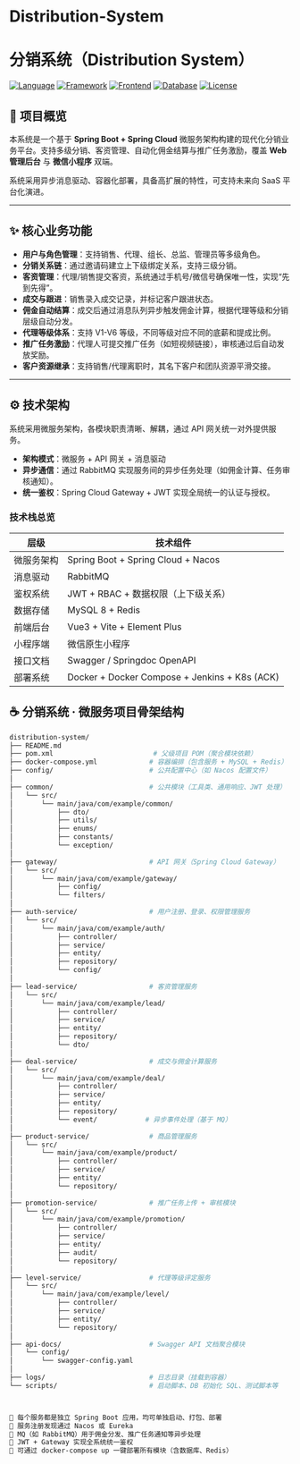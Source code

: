 # Distribution-System
# 分销系统（Distribution System）

[![Language](https://img.shields.io/badge/Language-Java-blue.svg)](https://www.java.com)
[![Framework](https://img.shields.io/badge/Framework-Spring%20Cloud-green.svg)](https://spring.io/projects/spring-cloud)
[![Frontend](https://img.shields.io/badge/Frontend-Vue%20%7C%20Mini%20Program-orange)](https://vuejs.org/)
[![Database](https://img.shields.io/badge/Database-MySQL%20%7C%20Redis-yellow.svg)](https://www.mysql.com/)
[![License](https://img.shields.io/badge/License-MIT-lightgrey.svg)](https://opensource.org/licenses/MIT)

## 📌 项目概览

本系统是一个基于 **Spring Boot + Spring Cloud** 微服务架构构建的现代化分销业务平台。支持多级分销、客资管理、自动化佣金结算与推广任务激励，覆盖 **Web 管理后台** 与 **微信小程序** 双端。

系统采用异步消息驱动、容器化部署，具备高扩展的特性，可支持未来向 SaaS 平台化演进。

---

## ✨ 核心业务功能

-   **用户与角色管理**：支持销售、代理、组长、总监、管理员等多级角色。
-   **分销关系链**：通过邀请码建立上下级绑定关系，支持三级分销。
-   **客资管理**：代理/销售提交客资，系统通过手机号/微信号确保唯一性，实现“先到先得”。
-   **成交与跟进**：销售录入成交记录，并标记客户跟进状态。
-   **佣金自动结算**：成交后通过消息队列异步触发佣金计算，根据代理等级和分销层级自动分发。
-   **代理等级体系**：支持 V1-V6 等级，不同等级对应不同的底薪和提成比例。
-   **推广任务激励**：代理人可提交推广任务（如短视频链接），审核通过后自动发放奖励。
-   **客户资源继承**：支持销售/代理离职时，其名下客户和团队资源平滑交接。

---

## ⚙️ 技术架构

系统采用微服务架构，各模块职责清晰、解耦，通过 API 网关统一对外提供服务。

-   **架构模式**：微服务 + API 网关 + 消息驱动
-   **异步通信**：通过 RabbitMQ 实现服务间的异步任务处理（如佣金计算、任务审核通知）。
-   **统一鉴权**：Spring Cloud Gateway + JWT 实现全局统一的认证与授权。

### 技术栈总览

| 层级         | 技术组件                                        |
|--------------|-------------------------------------------------|
| 微服务架构   | Spring Boot + Spring Cloud + Nacos              |
| 消息驱动     | RabbitMQ                                        |
| 鉴权系统     | JWT + RBAC + 数据权限（上下级关系）             |
| 数据存储     | MySQL 8 + Redis                                |
| 前端后台     | Vue3 + Vite + Element Plus                      |
| 小程序端     | 微信原生小程序                                  |
| 接口文档     | Swagger / Springdoc OpenAPI                     |
| 部署系统     | Docker + Docker Compose + Jenkins + K8s (ACK)   |

## ☕ 分销系统 · 微服务项目骨架结构

```bash
distribution-system/
├── README.md
├── pom.xml                         # 父级项目 POM（聚合模块依赖）
├── docker-compose.yml             # 容器编排（包含服务 + MySQL + Redis）
├── config/                        # 公共配置中心（如 Nacos 配置文件）
│
├── common/                        # 公共模块（工具类、通用响应、JWT 处理）
│   └── src/
│       └── main/java/com/example/common/
│           ├── dto/
│           ├── utils/
│           ├── enums/
│           ├── constants/
│           └── exception/
│
├── gateway/                       # API 网关（Spring Cloud Gateway）
│   └── src/
│       └── main/java/com/example/gateway/
│           ├── config/
│           └── filters/
│
├── auth-service/                  # 用户注册、登录、权限管理服务
│   └── src/
│       └── main/java/com/example/auth/
│           ├── controller/
│           ├── service/
│           ├── entity/
│           ├── repository/
│           └── config/
│
├── lead-service/                  # 客资管理服务
│   └── src/
│       └── main/java/com/example/lead/
│           ├── controller/
│           ├── service/
│           ├── entity/
│           ├── repository/
│           └── dto/
│
├── deal-service/                  # 成交与佣金计算服务
│   └── src/
│       └── main/java/com/example/deal/
│           ├── controller/
│           ├── service/
│           ├── entity/
│           ├── repository/
│           └── event/            # 异步事件处理（基于 MQ）
│
├── product-service/               # 商品管理服务
│   └── src/
│       └── main/java/com/example/product/
│           ├── controller/
│           ├── service/
│           ├── entity/
│           └── repository/
│
├── promotion-service/             # 推广任务上传 + 审核模块
│   └── src/
│       └── main/java/com/example/promotion/
│           ├── controller/
│           ├── service/
│           ├── entity/
│           ├── audit/
│           └── repository/
│
├── level-service/                 # 代理等级评定服务
│   └── src/
│       └── main/java/com/example/level/
│           ├── controller/
│           ├── service/
│           ├── entity/
│           └── repository/
│
├── api-docs/                      # Swagger API 文档聚合模块
│   └── config/
│       └── swagger-config.yaml
│
├── logs/                          # 日志目录（挂载到容器）
└── scripts/                       # 启动脚本、DB 初始化 SQL、测试脚本等



🔧 每个服务都是独立 Spring Boot 应用，均可单独启动、打包、部署
🔁 服务注册发现通过 Nacos 或 Eureka
🧩 MQ（如 RabbitMQ）用于佣金分发、推广任务通知等异步处理
🔐 JWT + Gateway 实现全系统统一鉴权
🐳 可通过 docker-compose up 一键部署所有模块（含数据库、Redis）